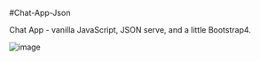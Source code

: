 #Chat-App-Json

Chat App - vanilla JavaScript, JSON serve, and a little Bootstrap4.

![image](https://user-images.githubusercontent.com/88236906/185417376-911f5ea9-ed1e-4b6d-9850-8347e1668ab3.png)

